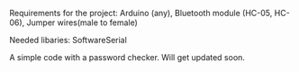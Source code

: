 Requirements for the project:
Arduino (any), Bluetooth module (HC-05, HC-06), Jumper wires(male to female)

Needed libaries:
SoftwareSerial

A simple code with a password checker. Will get updated soon.
